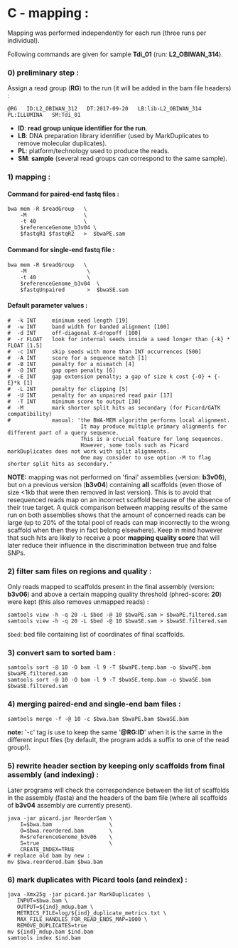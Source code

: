 
# C - mapping :


Mapping was performed independently for each run (three runs per individual).

Following commands are given for sample **Tdi_01** (run: **L2_OBIWAN_314**).


### 0) preliminary step :

Assign a read group (**RG**) to the run (it will be added in the bam file headers) :
````
@RG   ID:L2_OBIWAN_312   DT:2017-09-20   LB:lib-L2_OBIWAN_314   PL:ILLUMINA   SM:Tdi_01
````
* **ID**: **read group unique identifier for the run**.
* **LB**: DNA preparation library identifier (used by MarkDuplicates to remove molecular duplicates).
* **PL**: platform/technology used to produce the reads.
* **SM**: **sample** (several read groups can correspond to the same sample).

### 1) mapping :

#### Command for paired-end fastq files :

````
bwa mem -R $readGroup   \
    -M                  \
    -t 40               \
    $referenceGenome_b3v04 \
    $fastqR1 $fastqR2   >  $bwaPE.sam
````


#### Command for single-end fastq file :

````
bwa mem -R $readGroup   \
    -M                   \
    -t 40                \
    $referenceGenome_b3v04  \
    $fastqUnpaired       >  $bwaSE.sam
````


#### Default parameter values :

````
#  -k INT     minimum seed length [19]
#  -w INT     band width for banded alignment [100]
#  -d INT     off-diagonal X-dropoff [100]
#  -r FLOAT   look for internal seeds inside a seed longer than {-k} * FLOAT [1.5]
#  -c INT     skip seeds with more than INT occurrences [500]
#  -A INT     score for a sequence match [1]
#  -B INT     penalty for a mismatch [4]
#  -O INT     gap open penalty [6]
#  -E INT     gap extension penalty; a gap of size k cost {-O} + {-E}*k [1]
#  -L INT     penalty for clipping [5]
#  -U INT     penalty for an unpaired read pair [17]
#  -T INT     minimum score to output [30]
#  -M         mark shorter split hits as secondary (for Picard/GATK compatibility)
#             manual: 'the BWA-MEM algorithm performs local alignment. 
                       It may produce multiple primary alignments for different part of a query sequence. 
                       This is a crucial feature for long sequences. 
                       However, some tools such as Picard markDuplicates does not work with split alignments. 
                       One may consider to use option -M to flag shorter split hits as secondary.'
````

**NOTE:** mapping was not performed on 'final' assemblies (version: **b3v06**), but on a previous version (**b3v04**) containing **all** scaffolds (even those of size <1kb that were then removed in last version). This is to avoid that resequenced reads map on an incorrect scaffold because of the absence of their true target. A quick comparison between mapping results of the same run on both assemblies shows that the amount of concerned reads can be large (up to 20% of the total pool of reads can map incorrectly to the wrong scaffold when then they in fact belong elsewhere). Keep in mind however that such hits are likely to receive a poor **mapping quality score** that will later reduce their influence in the discrimination between true and false SNPs.


### 2) filter sam files on regions and quality :

Only reads mapped to scaffolds present in the final assembly (version: **b3v06**) and above a certain mapping quality threshold (phred-score: **20**) were kept (this also removes unmapped reads) :
````
samtools view -h -q 20 -L $bed -@ 10 $bwaPE.sam > $bwaPE.filtered.sam
samtools view -h -q 20 -L $bed -@ 10 $bwaSE.sam > $bwaSE.filtered.sam
````
`$bed`: bed file containing list of coordinates of final scaffolds.


### 3) convert sam to sorted bam :

````
samtools sort -@ 10 -O bam -l 9 -T $bwaPE.temp.bam -o $bwaPE.bam $bwaPE.filtered.sam
samtools sort -@ 10 -O bam -l 9 -T $bwaSE.temp.bam -o $bwaSE.bam $bwaSE.filtered.sam
````

### 4) merging paired-end and single-end bam files :

````
samtools merge -f -@ 10 -c $bwa.bam $bwaPE.bam $bwaSE.bam      
````
**note:** '-c' tag is use to keep the same '**@RG:ID**' when it is the same in the different input files (by default, the program adds a suffix to one of the read group!).


### 5) rewrite header section by keeping only scaffolds from final assembly (and indexing) :

Later programs will check the correspondence between the list of scaffolds in the assembly (fasta) and the headers of the bam file (where all scaffolds of **b3v04** assembly are currently present).
````
java -jar picard.jar ReorderSam \
    I=$bwa.bam                  \
    O=$bwa.reordered.bam        \
    R=$referenceGenome_b3v06    \
    S=true                      \
    CREATE_INDEX=TRUE
# replace old bam by new :
mv $bwa.reordered.bam $bwa.bam
````

### 6) mark duplicates with Picard tools (and reindex) :

````
java -Xmx25g -jar picard.jar MarkDuplicates \
   INPUT=$bwa.bam \
   OUTPUT=${ind}_mdup.bam \
   METRICS_FILE=log/${ind}_duplicate_metrics.txt \
   MAX_FILE_HANDLES_FOR_READ_ENDS_MAP=1000 \
   REMOVE_DUPLICATES=true               
mv ${ind}_mdup.bam $ind.bam
samtools index $ind.bam
````





